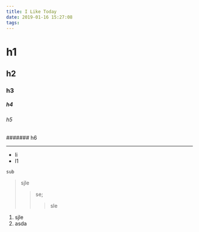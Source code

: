 ```yaml
---
title: I Like Today
date: 2019-01-16 15:27:08
tags:
---
```


# h1
## h2
### h3
##### h4
###### h5
####### h6

----
- li
- l1

```angular2
sub
```
> sjle 
>>se; 
>>>sle

1. sjle 
2.  asda 